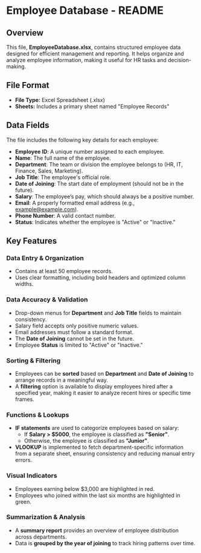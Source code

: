 # Employee Database - README

## Overview
This file, **EmployeeDatabase.xlsx**, contains structured employee data designed for efficient management and reporting. It helps organize and analyze employee information, making it useful for HR tasks and decision-making.

## File Format
- **File Type:** Excel Spreadsheet (.xlsx)
- **Sheets:** Includes a primary sheet named "Employee Records"

## Data Fields
The file includes the following key details for each employee:
- **Employee ID**: A unique number assigned to each employee.
- **Name**: The full name of the employee.
- **Department**: The team or division the employee belongs to (HR, IT, Finance, Sales, Marketing).
- **Job Title**: The employee's official role.
- **Date of Joining**: The start date of employment (should not be in the future).
- **Salary**: The employee’s pay, which should always be a positive number.
- **Email**: A properly formatted email address (e.g., example@example.com).
- **Phone Number**: A valid contact number.
- **Status**: Indicates whether the employee is "Active" or "Inactive."

## Key Features
### Data Entry & Organization
- Contains at least 50 employee records.
- Uses clear formatting, including bold headers and optimized column widths.

### Data Accuracy & Validation
- Drop-down menus for **Department** and **Job Title** fields to maintain consistency.
- Salary field accepts only positive numeric values.
- Email addresses must follow a standard format.
- The **Date of Joining** cannot be set in the future.
- Employee **Status** is limited to "Active" or "Inactive."

### Sorting & Filtering
- Employees can be **sorted** based on **Department** and **Date of Joining** to arrange records in a meaningful way.
- A **filtering** option is available to display employees hired after a specified year, making it easier to analyze recent hires or specific time frames.

### Functions & Lookups
- **IF statements** are used to categorize employees based on salary:
  - If **Salary > $5000**, the employee is classified as **"Senior"**.
  - Otherwise, the employee is classified as **"Junior"**.
- **VLOOKUP** is implemented to fetch department-specific information from a separate sheet, ensuring consistency and reducing manual entry errors.

### Visual Indicators
- Employees earning below $3,000 are highlighted in red.
- Employees who joined within the last six months are highlighted in green.

### Summarization & Analysis
- A **summary report** provides an overview of employee distribution across departments.
- Data is **grouped by the year of joining** to track hiring patterns over time.



